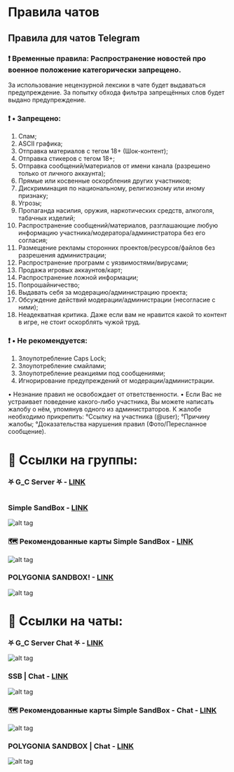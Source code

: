 # Правила чатов
## Правила для чатов Telegram

### ❗️ Временные правила: Распространение новостей про военное положение категорически запрещено.

За использование нецензурной лексики в чате будет выдаваться предупреждение. За попытку обхода фильтра запрещённых слов будет выдано предупреждение.

### ❗️ • Запрещено:
1. Спам;
2. ASCII графика;
3. Отправка материалов с тегом 18+ (Шок-контент);
4. Отправка стикеров с тегом 18+;
5. Отправка сообщений/материалов от имени канала (разрешено только от личного аккаунта);
6. Прямые или косвенные оскорбления других участников;
7. Дискриминация по национальному, религиозному или иному признаку;
8. Угрозы;
9. Пропаганда насилия, оружия, наркотических средств, алкоголя, табачных изделий;
10. Распространение сообщений/материалов, разглашающие любую информацию участника/модератора/администратора без его согласия;
11. Размещение рекламы сторонних проектов/ресурсов/файлов без разрешения администрации;
12. Распространение программ с уязвимостями/вирусами;
13. Продажа игровых аккаунтов/карт;
14. Распространение ложной информации;
15. Попрошайничество;
16. Выдавать себя за модерацию/администрацию проекта;
17. Обсуждение действий модерации/администрации (несогласие с ними);
18. Неадекватная критика. Даже если вам не нравится какой то контент в игре, не стоит оскорблять чужой труд.

### ❗️ • Не рекомендуется:
1. Злоупотребление Caps Lock;
2. Злоупотребление смайлами;
3. Злоупотребление реакциями под сообщениями;
4. Игнорирование предупреждений от модерации/администрации.

• Незнание правил не освобождает от ответственности. 
• Если Вас не устраивает поведение какого-либо участника, Вы можете написать жалобу о нём, упомянув одного из администраторов. 
К жалобе необходимо прикрепить: 
°Ссылку на участника (@user); 
°Причину жалобы; 
°Доказательства нарушения правил (Фото/Пересланное сообщение).

# 📢 Ссылки на группы:
### ⛧ G_С Server ⛧ - [LINK](https://t.me/Gamzee_Chert)
![]()
### Simple SandBox - [LINK](https://t.me/simple_sandbox)
![alt tag]()
### 🗺 Рекомендованные карты Simple SandBox - [LINK](https://t.me/SimpleSandBoxRecommendedMaps)
![alt tag]()
### POLYGONIA SANDBOX! - [LINK](https://t.me/polygonia_sandbox)
![alt tag]()

# 🔗 Ссылки на чаты:
### ⛧ G_C Server Chat ⛧ - [LINK](https://t.me/+WA4ubIKzWSsxOWRi)
![alt tag]()
### SSB | Chat - [LINK](https://t.me/SimpleSandBox2Chat)
![alt tag]()
### 🗺 Рекомендованные карты Simple SandBox - Chat - [LINK](https://t.me/SimpleSandBoxRecommendedMapsChat)
![alt tag]()
### POLYGONIA SANDBOX | Chat - [LINK](https://t.me/polygonia_sandbox_chat)
![alt tag]()